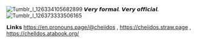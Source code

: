 ![Tumblr_l_126334105682899](https://github.com/user-attachments/assets/bc32541b-320f-4881-a74c-cddf467e081b)
𝙑𝙚𝙧𝙮 𝙛𝙤𝙧𝙢𝙖𝙡. 𝙑𝙚𝙧𝙮 𝙤𝙛𝙛𝙞𝙘𝙞𝙖𝙡.
![Tumblr_l_126373333506165](https://github.com/user-attachments/assets/f6aa386b-3e61-47a5-9815-e0c77126d9f8)

𝗟𝗶𝗻𝗸𝘀
https://en.pronouns.page/@cheiidos , https://cheiidos.straw.page , https://chelldos.atabook.org/
